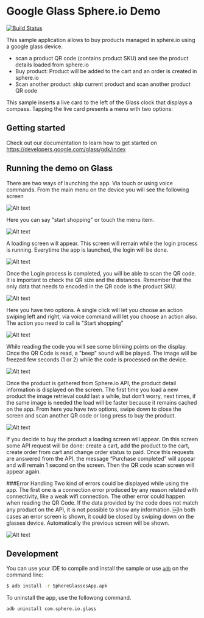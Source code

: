 Google Glass Sphere.io Demo
===========================
[![Build Status](https://travis-ci.org/sphereio/google-glass-demo.svg?branch=develop)](https://travis-ci.org/sphereio/google-glass-demo)

This sample application allows to buy products managed in sphere.io using a google glass device.

- scan a product QR code (contains product SKU) and see the product details loaded from sphere.io
- Buy product: Product will be added to the cart and an order is created in sphere.io
- Scan another product: skip current product and scan another product QR code

This sample inserts a live card to the left of the Glass clock that displays a
compass. Tapping the live card presents a menu with two options:

## Getting started

Check out our documentation to learn how to get started on
https://developers.google.com/glass/gdk/index

## Running the demo on Glass

There are two ways of launching the app. Via touch or using voice commands. From the main menu on the device you will see the following screen

![Alt text](/resources/1.png?raw=true)

Here you can say "start shopping" or touch the menu item.

![Alt text](/resources/2.png?raw=true)

A loading screen will appear. This screen will remain while the login process is running. Everytime the app is launched, the login will be done.

![Alt text](/resources/3.png?raw=true)

Once the Login process is completed, you will be able to scan the QR code. It is important to check the QR size and the distances. Remember that the only data that needs to encoded in the QR code is the product SKU.

![Alt text](/resources/4.png?raw=true)

Here you have two options. A single click will let you choose an action swiping left and right, via voice command will let you choose an action also. The action you need to call is "Start shopping"

![Alt text](/resources/5.png?raw=true)

While reading the code you will see some blinking points on the display. Once the QR Code is read, a "beep" sound will be played. The image will be freezed few seconds (1 or 2) while the code is processed on the device.

![Alt text](/resources/6.png?raw=true)

Once the product is gathered from Sphere.io API, the product detail information is displayed on the screen. The first time you load a new product the image retrieval could last a while, but don’t worry, next times, if the same image is needed the load will be faster because it remains cached on the app. From here you have two options, swipe down to close the screen and scan another QR code or long press to buy the product.

![Alt text](/resources/7.png?raw=true)

If you decide to buy the product a loading screen will appear. On this screen some API request will be done: create a cart, add the product to the cart, create order from cart and change order status to paid. Once this requests are answered from the API, the message “Purchase completed” will appear and will remain 1 second on the screen. Then the QR code scan screen will appear again.

###Error Handling
Two kind of errors could be displayed while using the app. The first one is a connection error produced by any reason related with connectivity, like a weak wifi connection.
The other error could happen when reading the QR Code. If the data provided by the code does not match any product on the API, it is not possible to show any information.
￼In both cases an error screen is shown, it could be closed by swiping down on the glasses device. Automatically the previous screen will be shown.

![Alt text](/resources/8.png?raw=true)

## Development

You can use your IDE to compile and install the sample or use
[`adb`](https://developer.android.com/tools/help/adb.html)
on the command line:

```bash
$ adb install -r SphereGlassesApp.apk
```
To uninstall the app, use the followong command.
```bash
adb uninstall com.sphere.io.glass
```

